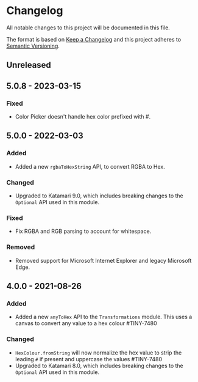 # Changelog
All notable changes to this project will be documented in this file.

The format is based on [Keep a Changelog](http://keepachangelog.com/en/1.0.0/)
and this project adheres to [Semantic Versioning](http://semver.org/spec/v2.0.0.html).

## Unreleased

## 5.0.8 - 2023-03-15

### Fixed
- Color Picker doesn't handle hex color prefixed with #.

## 5.0.0 - 2022-03-03

### Added
- Added a new `rgbaToHexString` API, to convert RGBA to Hex.

### Changed
- Upgraded to Katamari 9.0, which includes breaking changes to the `Optional` API used in this module.

### Fixed
- Fix RGBA and RGB parsing to account for whitespace.

### Removed
- Removed support for Microsoft Internet Explorer and legacy Microsoft Edge.

## 4.0.0 - 2021-08-26

### Added
- Added a new `anyToHex` API to the `Transformations` module. This uses a canvas to convert any value to a hex colour #TINY-7480

### Changed
- `HexColour.fromString` will now normalize the hex value to strip the leading `#` if present and uppercase the values #TINY-7480
- Upgraded to Katamari 8.0, which includes breaking changes to the `Optional` API used in this module.
